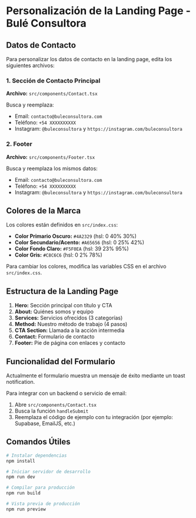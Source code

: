 # Personalización de la Landing Page - Bulé Consultora

## Datos de Contacto

Para personalizar los datos de contacto en la landing page, edita los siguientes archivos:

### 1. Sección de Contacto Principal
**Archivo:** `src/components/Contact.tsx`

Busca y reemplaza:
- Email: `contacto@buleconsultora.com`
- Teléfono: `+54 XXXXXXXXXX`
- Instagram: `@buleconsultora` y `https://instagram.com/buleconsultora`

### 2. Footer
**Archivo:** `src/components/Footer.tsx`

Busca y reemplaza los mismos datos:
- Email: `contacto@buleconsultora.com`
- Teléfono: `+54 XXXXXXXXXX`
- Instagram: `@buleconsultora` y `https://instagram.com/buleconsultora`

## Colores de la Marca

Los colores están definidos en `src/index.css`:
- **Color Primario Oscuro:** `#4A2329` (hsl: 0 40% 30%)
- **Color Secundario/Acento:** `#A65656` (hsl: 0 25% 42%)
- **Color Fondo Claro:** `#F5F0EA` (hsl: 39 23% 95%)
- **Color Gris:** `#C8C6C6` (hsl: 0 2% 78%)

Para cambiar los colores, modifica las variables CSS en el archivo `src/index.css`.

## Estructura de la Landing Page

1. **Hero:** Sección principal con título y CTA
2. **About:** Quiénes somos y equipo
3. **Services:** Servicios ofrecidos (3 categorías)
4. **Method:** Nuestro método de trabajo (4 pasos)
5. **CTA Section:** Llamada a la acción intermedia
6. **Contact:** Formulario de contacto
7. **Footer:** Pie de página con enlaces y contacto

## Funcionalidad del Formulario

Actualmente el formulario muestra un mensaje de éxito mediante un toast notification.

Para integrar con un backend o servicio de email:
1. Abre `src/components/Contact.tsx`
2. Busca la función `handleSubmit`
3. Reemplaza el código de ejemplo con tu integración (por ejemplo: Supabase, EmailJS, etc.)

## Comandos Útiles

```bash
# Instalar dependencias
npm install

# Iniciar servidor de desarrollo
npm run dev

# Compilar para producción
npm run build

# Vista previa de producción
npm run preview
```
